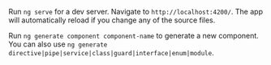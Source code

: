 
Run `ng serve` for a dev server. Navigate to `http://localhost:4200/`. The app will automatically reload if you change any of the source files.



Run `ng generate component component-name` to generate a new component. You can also use `ng generate directive|pipe|service|class|guard|interface|enum|module`.


